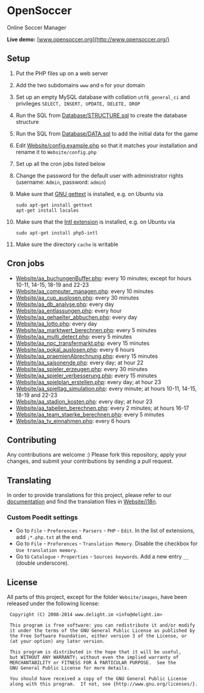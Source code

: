# OpenSoccer

Online Soccer Manager

**Live demo:** [www.opensoccer.org](http://www.opensoccer.org/)

## Setup

 1. Put the PHP files up on a web server
 2. Add the two subdomains `www` and `m` for your domain
 2. Set up an empty MySQL database with collation `utf8_general_ci` and privileges `SELECT, INSERT, UPDATE, DELETE, DROP`
 3. Run the SQL from [Database/STRUCTURE.sql](Database/STRUCTURE.sql) to create the database structure
 4. Run the SQL from [Database/DATA.sql](Database/DATA.sql) to add the initial data for the game
 5. Edit [Website/config.example.php](Website/config.example.php) so that it matches your installation and rename it to `Website/config.php`
 6. Set up all the cron jobs listed below
 7. Change the password for the default user with administrator rights (username: `Admin`, password: `admin`)
 8. Make sure that [GNU gettext](http://php.net/manual/de/book.gettext.php) is installed, e.g. on Ubuntu via

    ```
	sudo apt-get install gettext
	apt-get install locales
	```

 9. Make sure that the [Intl extension](http://php.net/manual/de/book.intl.php) is installed, e.g. on Ubuntu via

    `sudo apt-get install php5-intl`

 10. Make sure the directory `cache` is writable

## Cron jobs

 * [Website/aa_buchungenBuffer.php](Website/aa_buchungenBuffer.php): every 10 minutes; except for hours 10-11, 14-15, 18-19 and 22-23
 * [Website/aa_computer_managen.php](Website/aa_computer_managen.php): every 10 minutes
 * [Website/aa_cup_auslosen.php](Website/aa_cup_auslosen.php): every 30 minutes
 * [Website/aa_db_analyse.php](Website/aa_db_analyse.php): every day
 * [Website/aa_entlassungen.php](Website/aa_entlassungen.php): every hour
 * [Website/aa_gehaelter_abbuchen.php](Website/aa_gehaelter_abbuchen.php): every day
 * [Website/aa_lotto.php](Website/aa_lotto.php): every day
 * [Website/aa_marktwert_berechnen.php](Website/aa_marktwert_berechnen.php): every 5 minutes
 * [Website/aa_multi_detect.php](Website/aa_multi_detect.php): every 5 minutes
 * [Website/aa_npc_transfermarkt.php](Website/aa_npc_transfermarkt.php): every 15 minutes
 * [Website/aa_pokal_auslosen.php](Website/aa_pokal_auslosen.php): every 6 hours
 * [Website/aa_praemienAbrechnung.php](Website/aa_praemienAbrechnung.php): every 15 minutes
 * [Website/aa_saisonende.php](Website/aa_saisonende.php): every day; at hour 22
 * [Website/aa_spieler_erzeugen.php](Website/aa_spieler_erzeugen.php): every 30 minutes
 * [Website/aa_spieler_verbesserung.php](Website/aa_spieler_verbesserung.php): every 15 minutes
 * [Website/aa_spielplan_erstellen.php](Website/aa_spielplan_erstellen.php): every day; at hour 23
 * [Website/aa_spieltag_simulation.php](Website/aa_spieltag_simulation.php): every minute; at hours 10-11, 14-15, 18-19 and 22-23
 * [Website/aa_stadion_kosten.php](Website/aa_stadion_kosten.php): every day; at hour 23
 * [Website/aa_tabellen_berechnen.php](Website/aa_tabellen_berechnen.php): every 2 minutes; at hours 16-17
 * [Website/aa_team_staerke_berechnen.php](Website/aa_team_staerke_berechnen.php): every 5 minutes
 * [Website/aa_tv_einnahmen.php](Website/aa_tv_einnahmen.php): every 6 hours

## Contributing

Any contributions are welcome :) Please fork this repository, apply your changes, and submit your contributions by sending a pull request.

## Translating

In order to provide translations for this project, please refer to our [documentation](https://github.com/delight-im/PHP-I18N) and find the translation files in [Website/i18n](Website/i18n).

### Custom Poedit settings

 * Go to `File` - `Preferences` - `Parsers` - `PHP` - `Edit`. In the list of extensions, add `;*.php.txt` at the end.
 * Go to `File` - `Preferences` - `Translation Memory`. Disable the checkbox for `Use translation memory`.
 * Go to `Catalogue` - `Properties` - `Sources keywords`. Add a new entry `__` (double underscore).

## License

All parts of this project, except for the folder `Website/images`, have been released under the following license:

```
 Copyright (C) 2008-2014 www.delight.im <info@delight.im>
 
 This program is free software: you can redistribute it and/or modify
 it under the terms of the GNU General Public License as published by
 the Free Software Foundation, either version 3 of the License, or
 (at your option) any later version.
 
 This program is distributed in the hope that it will be useful,
 but WITHOUT ANY WARRANTY; without even the implied warranty of
 MERCHANTABILITY or FITNESS FOR A PARTICULAR PURPOSE.  See the
 GNU General Public License for more details.
 
 You should have received a copy of the GNU General Public License
 along with this program.  If not, see {http://www.gnu.org/licenses/}.
```